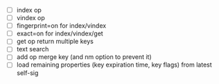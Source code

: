 - [ ] index op
- [ ] vindex op
- [ ] fingerprint=on for index/vindex
- [ ] exact=on for index/vindex/get
- [ ] get op return multiple keys
- [ ] text search
- [ ] add op merge key (and nm option to prevent it)
- [ ] load remaining properties (key expiration time, key flags) from latest self-sig
